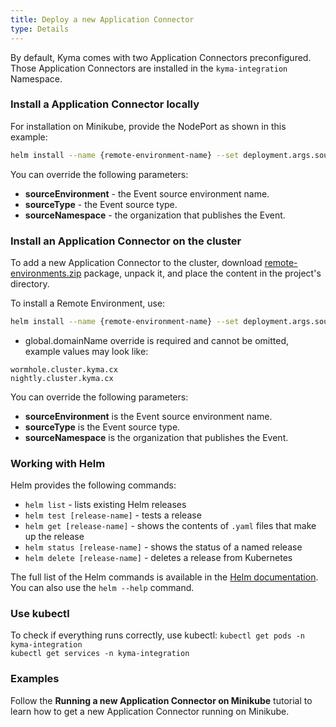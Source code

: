 ```yaml
---
title: Deploy a new Application Connector
type: Details
---
```


By default, Kyma comes with two Application Connectors preconfigured. Those Application Connectors are installed in the `kyma-integration` Namespace.

<p class="internal">

### Install a Application Connector locally

For installation on Minikube, provide the NodePort as shown in this example:

``` bash
helm install --name {remote-environment-name} --set deployment.args.sourceType=commerce --set global.isLocalEnv=true --set service.externalapi.nodePort=32001 --namespace kyma-integration ./resources/remote-environments
```

You can override the following parameters:

- **sourceEnvironment** - the Event source environment name.
- **sourceType** - the Event source type.
- **sourceNamespace** - the organization that publishes the Event.

</p>

### Install an Application Connector on the cluster

To add a new Application Connector to the cluster, download [remote-environments.zip](assets/remote-environments.zip) package, unpack it, and place the content in the project's directory.

To install a Remote Environment, use:
``` bash
helm install --name {remote-environment-name} --set deployment.args.sourceType=commerce --set global.isLocalEnv=false --set global.domainName={domain-name} --namespace kyma-integration ./remote-environments
```

- global.domainName override is required and cannot be omitted, example values may look like:
```
wormhole.cluster.kyma.cx
nightly.cluster.kyma.cx
```

You can override the following parameters:

- **sourceEnvironment** is the Event source environment name.
- **sourceType** is the Event source type.
- **sourceNamespace** is the organization that publishes the Event.

### Working with Helm

Helm provides the following commands:
- `helm list` - lists existing Helm releases
- `helm test [release-name]` - tests a release
- `helm get [release-name]` - shows the contents of `.yaml` files that make up the release
- `helm status [release-name]` - shows the status of a named release
- `helm delete [release-name]` - deletes a release from Kubernetes

The full list of the Helm commands is available in the [Helm documentation](https://docs.helm.sh/helm/).
You can also use the `helm --help` command.

### Use kubectl

To check if everything runs correctly, use kubectl:
`kubectl get pods -n kyma-integration`  
`kubectl get services -n kyma-integration`  

### Examples

Follow the **Running a new Application Connector on Minikube** tutorial to learn how to get a new Application Connector running on Minikube.
